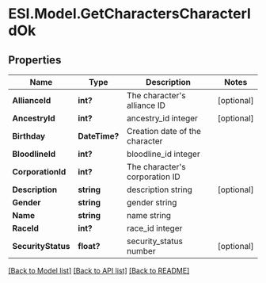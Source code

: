 # ESI.Model.GetCharactersCharacterIdOk
## Properties

Name | Type | Description | Notes
------------ | ------------- | ------------- | -------------
**AllianceId** | **int?** | The character&#39;s alliance ID | [optional] 
**AncestryId** | **int?** | ancestry_id integer | [optional] 
**Birthday** | **DateTime?** | Creation date of the character | 
**BloodlineId** | **int?** | bloodline_id integer | 
**CorporationId** | **int?** | The character&#39;s corporation ID | 
**Description** | **string** | description string | [optional] 
**Gender** | **string** | gender string | 
**Name** | **string** | name string | 
**RaceId** | **int?** | race_id integer | 
**SecurityStatus** | **float?** | security_status number | [optional] 

[[Back to Model list]](../README.md#documentation-for-models) [[Back to API list]](../README.md#documentation-for-api-endpoints) [[Back to README]](../README.md)

